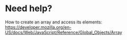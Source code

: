 # Need help?

How to create an array and access its elements:
https://developer.mozilla.org/en-US/docs/Web/JavaScript/Reference/Global_Objects/Array